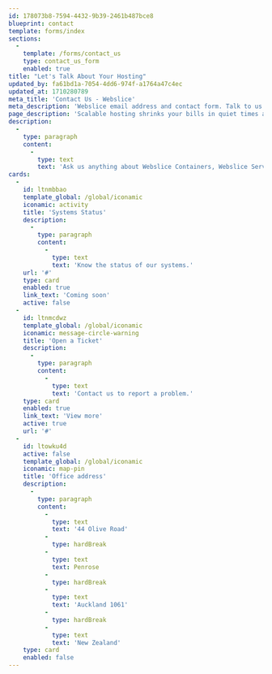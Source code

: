 ```yaml
---
id: 178073b8-7594-4432-9b39-2461b487bce8
blueprint: contact
template: forms/index
sections:
  -
    template: /forms/contact_us
    type: contact_us_form
    enabled: true
title: "Let's Talk About Your Hosting"
updated_by: fa61bd1a-7054-4dd6-974f-a1764a47c4ec
updated_at: 1710280789
meta_title: 'Contact Us - Webslice'
meta_description: 'Webslice email address and contact form. Talk to us about web hosting on our Webslice Container platform or Webslice Serverless.'
page_description: 'Scalable hosting shrinks your bills in quiet times and keeps your website fast and available in the busiest periods.'
description:
  -
    type: paragraph
    content:
      -
        type: text
        text: 'Ask us anything about Webslice Containers, Webslice Serverless, and how they give you more time to focus on web development.'
cards:
  -
    id: ltnmbbao
    template_global: /global/iconamic
    iconamic: activity
    title: 'Systems Status'
    description:
      -
        type: paragraph
        content:
          -
            type: text
            text: 'Know the status of our systems.'
    url: '#'
    type: card
    enabled: true
    link_text: 'Coming soon'
    active: false
  -
    id: ltnmcdwz
    template_global: /global/iconamic
    iconamic: message-circle-warning
    title: 'Open a Ticket'
    description:
      -
        type: paragraph
        content:
          -
            type: text
            text: 'Contact us to report a problem.'
    type: card
    enabled: true
    link_text: 'View more'
    active: true
    url: '#'
  -
    id: ltowku4d
    active: false
    template_global: /global/iconamic
    iconamic: map-pin
    title: 'Office address'
    description:
      -
        type: paragraph
        content:
          -
            type: text
            text: '44 Olive Road'
          -
            type: hardBreak
          -
            type: text
            text: Penrose
          -
            type: hardBreak
          -
            type: text
            text: 'Auckland 1061'
          -
            type: hardBreak
          -
            type: text
            text: 'New Zealand'
    type: card
    enabled: false
---
```

